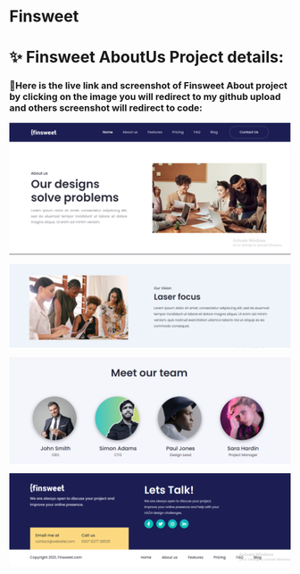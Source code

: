 # Finsweet

# ✨ Finsweet AboutUs Project details:

### 🧨Here is the live link and screenshot of Finsweet About project by clicking on the image you will redirect to my github upload and others screenshot will redirect to code:

<p align="center">
  <a href="https://mahmudur75-nishat.github.io/FINSWEET__ABOUT/"><img src="images/Screenshot_13.png"></a>
</p>
<p align="center">
  <a href="https://github.com/Mahmudur75-Nishat/FINSWEET__ABOUT/blob/main/index.html"><img src="images/Screenshot_14.png"></a>
</p>
<p align="center">
  <a href="https://github.com/Mahmudur75-Nishat/FINSWEET__ABOUT/blob/main/index.html"><img src="images/Screenshot_15.png"></a>
</p>
<p align="center">
  <a href="https://github.com/Mahmudur75-Nishat/FINSWEET__ABOUT/blob/main/index.html"><img src="images/Screenshot_16.png"></a>
</p>
